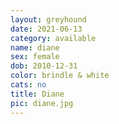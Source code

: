 ```yaml
---
layout: greyhound
date: 2021-06-13
category: available
name: diane
sex: female
dob: 2010-12-31
color: brindle & white
cats: no
title: Diane
pic: diane.jpg
---
```


